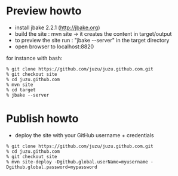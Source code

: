 # Preview howto

- install jbake 2.2.1 (http://jbake.org)
- build the site : mvn site -> it creates the content in target/output
- to preview the site run : "jbake --server" in the target directory
- open browser to localhost:8820

for instance with bash:

```
% git clone https://github.com/juzu/juzu.github.com.git
% git checkout site
% cd juzu.github.com
% mvn site
% cd target
% jbake --server
```

# Publish howto

- deploy the site with your GitHub username + credentials

```
% git clone https://github.com/juzu/juzu.github.com.git
% cd juzu.github.com
% git checkout site
% mvn site-deploy -Dgithub.global.userName=myusername -Dgithub.global.password=mypassword
```
